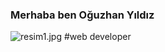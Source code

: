 ### Merhaba ben Oğuzhan Yıldız
<img src="https://avatars.githubusercontent.com/u/58153760?v=4" alt="resim1.jpg" widht="250px">
#web developer
